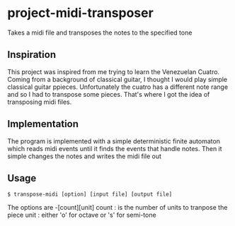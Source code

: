 # project-midi-transposer
Takes a midi file and transposes the notes to the specified tone

## Inspiration
This project was inspired from me trying to learn the Venezuelan Cuatro. Coming from a background of classical guitar, I thought
I would play simple classical guitar ppieces. Unfortunately the cuatro has a different note range and so I had to transpose
some pieces. That's where I got the idea of transposing midi files.

## Implementation
The program is implemented with a simple deterministic finite automaton which reads midi events until it finds the events that
handle notes. Then it simple changes the notes and writes the midi file out

## Usage

```
$ transpose-midi [option] [input file] [output file]
```

The options are -[count][unit]
count : is the number of units to tranpose the piece
unit  : either 'o' for octave or 's' for semi-tone
